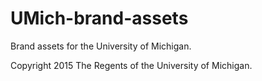 # UMich-brand-assets
Brand assets for the University of Michigan.

Copyright 2015 The Regents of the University of Michigan.
